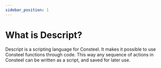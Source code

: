 ```yaml
---
sidebar_position: 1
---
```

# What is Descript?

<!-- /wp:heading -->

<!-- wp:paragraph -->

Descript is a scripting language for Consteel. It makes it possible to use Consteel functions through code. This way any sequence of actions in Consteel can be written as a script, and saved for later use.